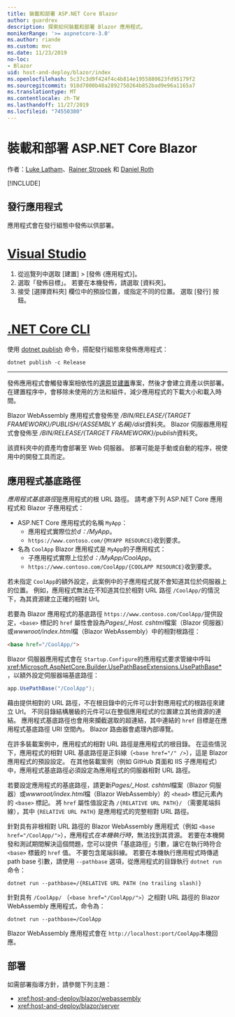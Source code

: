 ```yaml
---
title: 裝載和部署 ASP.NET Core Blazor
author: guardrex
description: 探索如何裝載和部署 Blazor 應用程式。
monikerRange: '>= aspnetcore-3.0'
ms.author: riande
ms.custom: mvc
ms.date: 11/23/2019
no-loc:
- Blazor
uid: host-and-deploy/blazor/index
ms.openlocfilehash: 5c37c3d9f424f4c4b814e1955880623fd95179f2
ms.sourcegitcommit: 918d7000b48a2892750264b852bad9e96a1165a7
ms.translationtype: MT
ms.contentlocale: zh-TW
ms.lasthandoff: 11/27/2019
ms.locfileid: "74550380"
---
```

# <a name="host-and-deploy-aspnet-core-opno-locblazor"></a>裝載和部署 ASP.NET Core Blazor

作者：[Luke Latham](https://github.com/guardrex)、[Rainer Stropek](https://www.timecockpit.com) 和 [Daniel Roth](https://github.com/danroth27)

[!INCLUDE[](~/includes/blazorwasm-preview-notice.md)]

## <a name="publish-the-app"></a>發行應用程式

應用程式會在發行組態中發佈以供部署。

# <a name="visual-studiotabvisual-studio"></a>[Visual Studio](#tab/visual-studio)

1. 從巡覽列中選取 [建置] > [發佈 {應用程式}]。
1. 選取「發佈目標」。 若要在本機發佈，請選取 [資料夾]。
1. 接受 [選擇資料夾] 欄位中的預設位置，或指定不同的位置。 選取 [發行] 按鈕。

# <a name="net-core-clitabnetcore-cli"></a>[.NET Core CLI](#tab/netcore-cli)

使用 [dotnet publish](/dotnet/core/tools/dotnet-publish) 命令，搭配發行組態來發佈應用程式：

```dotnetcli
dotnet publish -c Release
```

---

發佈應用程式會觸發專案相依性的[還原](/dotnet/core/tools/dotnet-restore)並[建置](/dotnet/core/tools/dotnet-build)專案，然後才會建立資產以供部署。 在建置程序中，會移除未使用的方法和組件，減少應用程式的下載大小和載入時間。

Blazor WebAssembly 應用程式會發佈至 */BIN/RELEASE/{TARGET FRAMEWORK}/PUBLISH/{ASSEMBLY 名稱}/dist*資料夾。 Blazor 伺服器應用程式會發佈至 */BIN/RELEASE/{TARGET FRAMEWORK}/publish*資料夾。

該資料夾中的資產均會部署至 Web 伺服器。 部署可能是手動或自動的程序，視使用中的開發工具而定。

## <a name="app-base-path"></a>應用程式基底路徑

*應用程式基底路徑*是應用程式的根 URL 路徑。 請考慮下列 ASP.NET Core 應用程式和 Blazor 子應用程式：

* ASP.NET Core 應用程式的名稱 `MyApp`：
  * 應用程式實際位於*d：/MyApp*。
  * `https://www.contoso.com/{MYAPP RESOURCE}`收到要求。
* 名為 `CoolApp` Blazor 應用程式是 `MyApp`的子應用程式：
  * 子應用程式實際上位於*d：/MyApp/CoolApp*。
  * `https://www.contoso.com/CoolApp/{COOLAPP RESOURCE}`收到要求。

若未指定 `CoolApp`的額外設定，此案例中的子應用程式就不會知道其位於伺服器上的位置。 例如，應用程式無法在不知道其位於相對 URL 路徑 `/CoolApp/`的情況下，為其資源建立正確的相對 Url。

若要為 Blazor 應用程式的基底路徑 `https://www.contoso.com/CoolApp/`提供設定，`<base>` 標記的 `href` 屬性會設為*Pages/_Host. cshtml*檔案（Blazor 伺服器）或*wwwroot/index.html*檔（Blazor WebAssembly）中的相對根路徑：

```html
<base href="/CoolApp/">
```

Blazor 伺服器應用程式會在 `Startup.Configure`的應用程式要求管線中呼叫 <xref:Microsoft.AspNetCore.Builder.UsePathBaseExtensions.UsePathBase*>，以額外設定伺服器端基底路徑：

```csharp
app.UsePathBase("/CoolApp");
```

藉由提供相對的 URL 路徑，不在根目錄中的元件可以針對應用程式的根路徑來建立 Url。 不同目錄結構層級的元件可以在整個應用程式的位置建立其他資源的連結。 應用程式基底路徑也會用來攔截選取的超連結，其中連結的 `href` 目標是在應用程式基底路徑 URI 空間內。 Blazor 路由器會處理內部導覽。

在許多裝載案例中，應用程式的相對 URL 路徑是應用程式的根目錄。 在這些情況下，應用程式的相對 URL 基底路徑是正斜線（`<base href="/" />`），這是 Blazor 應用程式的預設設定。 在其他裝載案例（例如 GitHub 頁面和 IIS 子應用程式）中，應用程式基底路徑必須設定為應用程式的伺服器相對 URL 路徑。

若要設定應用程式的基底路徑，請更新*Pages/_Host. cshtml*檔案（Blazor 伺服器）或*wwwroot/index.html*檔（Blazor WebAssembly）的 `<head>` 標記元素內的 `<base>` 標記。 將 `href` 屬性值設定為 `/{RELATIVE URL PATH}/` （需要尾端斜線），其中 `{RELATIVE URL PATH}` 是應用程式的完整相對 URL 路徑。

針對具有非根相對 URL 路徑的 Blazor WebAssembly 應用程式（例如 `<base href="/CoolApp/">`），應用程式*在本機執行時*，無法找到其資源。 若要在本機開發和測試期間解決這個問題，您可以提供「基底路徑」引數，讓它在執行時符合 `<base>` 標籤的 `href` 值。 不要包含尾端斜線。 若要在本機執行應用程式時傳遞 path base 引數，請使用 `--pathbase` 選項，從應用程式的目錄執行 `dotnet run` 命令：

```dotnetcli
dotnet run --pathbase=/{RELATIVE URL PATH (no trailing slash)}
```

針對具有 `/CoolApp/` （`<base href="/CoolApp/">`）之相對 URL 路徑的 Blazor WebAssembly 應用程式，命令為：

```dotnetcli
dotnet run --pathbase=/CoolApp
```

Blazor WebAssembly 應用程式會在 `http://localhost:port/CoolApp`本機回應。

## <a name="deployment"></a>部署

如需部署指導方針，請參閱下列主題：

* <xref:host-and-deploy/blazor/webassembly>
* <xref:host-and-deploy/blazor/server>
